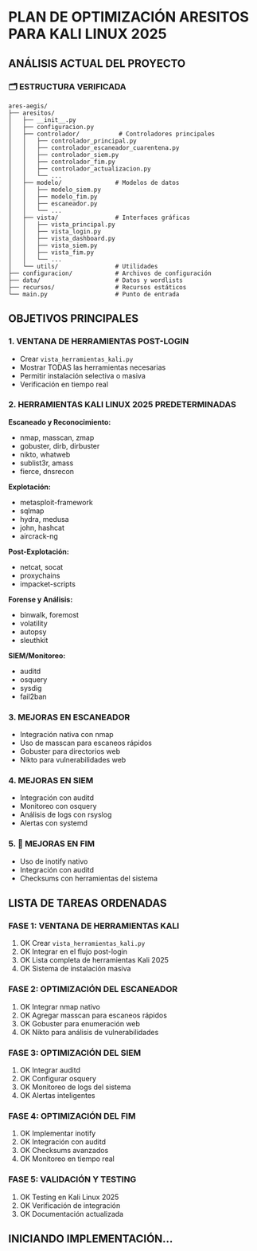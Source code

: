 # PLAN DE OPTIMIZACIÓN ARESITOS PARA KALI LINUX 2025

## ANÁLISIS ACTUAL DEL PROYECTO

### 🗂️ ESTRUCTURA VERIFICADA
```
ares-aegis/
├── aresitos/
│   ├── __init__.py
│   ├── configuracion.py
│   ├── controlador/           # Controladores principales
│   │   ├── controlador_principal.py
│   │   ├── controlador_escaneador_cuarentena.py
│   │   ├── controlador_siem.py
│   │   ├── controlador_fim.py
│   │   ├── controlador_actualizacion.py
│   │   └── ...
│   ├── modelo/               # Modelos de datos
│   │   ├── modelo_siem.py
│   │   ├── modelo_fim.py
│   │   ├── escaneador.py
│   │   └── ...
│   ├── vista/                # Interfaces gráficas
│   │   ├── vista_principal.py
│   │   ├── vista_login.py
│   │   ├── vista_dashboard.py
│   │   ├── vista_siem.py
│   │   ├── vista_fim.py
│   │   └── ...
│   └── utils/                # Utilidades
├── configuracion/            # Archivos de configuración
├── data/                     # Datos y wordlists
├── recursos/                 # Recursos estáticos
└── main.py                   # Punto de entrada
```

## OBJETIVOS PRINCIPALES

### 1. VENTANA DE HERRAMIENTAS POST-LOGIN
- Crear `vista_herramientas_kali.py`
- Mostrar TODAS las herramientas necesarias
- Permitir instalación selectiva o masiva
- Verificación en tiempo real

### 2. HERRAMIENTAS KALI LINUX 2025 PREDETERMINADAS
**Escaneado y Reconocimiento:**
- nmap, masscan, zmap
- gobuster, dirb, dirbuster
- nikto, whatweb
- sublist3r, amass
- fierce, dnsrecon

**Explotación:**
- metasploit-framework
- sqlmap
- hydra, medusa
- john, hashcat
- aircrack-ng

**Post-Explotación:**
- netcat, socat
- proxychains
- impacket-scripts

**Forense y Análisis:**
- binwalk, foremost
- volatility
- autopsy
- sleuthkit

**SIEM/Monitoreo:**
- auditd
- osquery
- sysdig
- fail2ban

### 3. MEJORAS EN ESCANEADOR
- Integración nativa con nmap
- Uso de masscan para escaneos rápidos
- Gobuster para directorios web
- Nikto para vulnerabilidades web

### 4. MEJORAS EN SIEM
- Integración con auditd
- Monitoreo con osquery
- Análisis de logs con rsyslog
- Alertas con systemd

### 5. 📁 MEJORAS EN FIM
- Uso de inotify nativo
- Integración con auditd
- Checksums con herramientas del sistema

## LISTA DE TAREAS ORDENADAS

### FASE 1: VENTANA DE HERRAMIENTAS KALI
1. OK Crear `vista_herramientas_kali.py`
2. OK Integrar en el flujo post-login
3. OK Lista completa de herramientas Kali 2025
4. OK Sistema de instalación masiva

### FASE 2: OPTIMIZACIÓN DEL ESCANEADOR
1. OK Integrar nmap nativo
2. OK Agregar masscan para escaneos rápidos
3. OK Gobuster para enumeración web
4. OK Nikto para análisis de vulnerabilidades

### FASE 3: OPTIMIZACIÓN DEL SIEM
1. OK Integrar auditd
2. OK Configurar osquery
3. OK Monitoreo de logs del sistema
4. OK Alertas inteligentes

### FASE 4: OPTIMIZACIÓN DEL FIM
1. OK Implementar inotify
2. OK Integración con auditd
3. OK Checksums avanzados
4. OK Monitoreo en tiempo real

### FASE 5: VALIDACIÓN Y TESTING
1. OK Testing en Kali Linux 2025
2. OK Verificación de integración
3. OK Documentación actualizada

## INICIANDO IMPLEMENTACIÓN...
